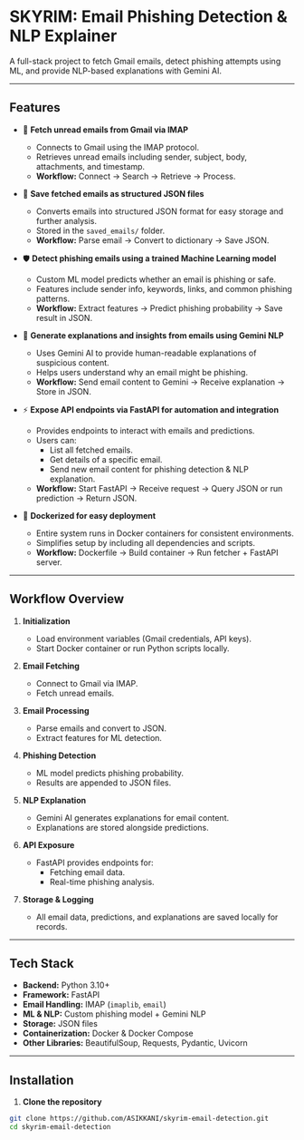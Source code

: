 # SKYRIM: Email Phishing Detection & NLP Explainer

A full-stack project to fetch Gmail emails, detect phishing attempts using ML, and provide NLP-based explanations with Gemini AI.

---

## Features

- 📧 **Fetch unread emails from Gmail via IMAP**  
  - Connects to Gmail using the IMAP protocol.  
  - Retrieves unread emails including sender, subject, body, attachments, and timestamp.  
  - **Workflow:** Connect → Search → Retrieve → Process.

- 📝 **Save fetched emails as structured JSON files**  
  - Converts emails into structured JSON format for easy storage and further analysis.  
  - Stored in the `saved_emails/` folder.  
  - **Workflow:** Parse email → Convert to dictionary → Save JSON.

- 🛡️ **Detect phishing emails using a trained Machine Learning model**  
  - Custom ML model predicts whether an email is phishing or safe.  
  - Features include sender info, keywords, links, and common phishing patterns.  
  - **Workflow:** Extract features → Predict phishing probability → Save result in JSON.

- 🤖 **Generate explanations and insights from emails using Gemini NLP**  
  - Uses Gemini AI to provide human-readable explanations of suspicious content.  
  - Helps users understand why an email might be phishing.  
  - **Workflow:** Send email content to Gemini → Receive explanation → Store in JSON.

- ⚡ **Expose API endpoints via FastAPI for automation and integration**  
  - Provides endpoints to interact with emails and predictions.  
  - Users can:
    - List all fetched emails.  
    - Get details of a specific email.  
    - Send new email content for phishing detection & NLP explanation.  
  - **Workflow:** Start FastAPI → Receive request → Query JSON or run prediction → Return JSON.

- 🐳 **Dockerized for easy deployment**  
  - Entire system runs in Docker containers for consistent environments.  
  - Simplifies setup by including all dependencies and scripts.  
  - **Workflow:** Dockerfile → Build container → Run fetcher + FastAPI server.

---

## Workflow Overview

1. **Initialization**  
   - Load environment variables (Gmail credentials, API keys).  
   - Start Docker container or run Python scripts locally.  

2. **Email Fetching**  
   - Connect to Gmail via IMAP.  
   - Fetch unread emails.  

3. **Email Processing**  
   - Parse emails and convert to JSON.  
   - Extract features for ML detection.  

4. **Phishing Detection**  
   - ML model predicts phishing probability.  
   - Results are appended to JSON files.  

5. **NLP Explanation**  
   - Gemini AI generates explanations for email content.  
   - Explanations are stored alongside predictions.  

6. **API Exposure**  
   - FastAPI provides endpoints for:
     - Fetching email data.  
     - Real-time phishing analysis.  

7. **Storage & Logging**  
   - All email data, predictions, and explanations are saved locally for records.

---

## Tech Stack

- **Backend:** Python 3.10+  
- **Framework:** FastAPI  
- **Email Handling:** IMAP (`imaplib`, `email`)  
- **ML & NLP:** Custom phishing model + Gemini NLP  
- **Storage:** JSON files  
- **Containerization:** Docker & Docker Compose  
- **Other Libraries:** BeautifulSoup, Requests, Pydantic, Uvicorn  

---

## Installation

1. **Clone the repository**
```bash
git clone https://github.com/ASIKKANI/skyrim-email-detection.git
cd skyrim-email-detection
